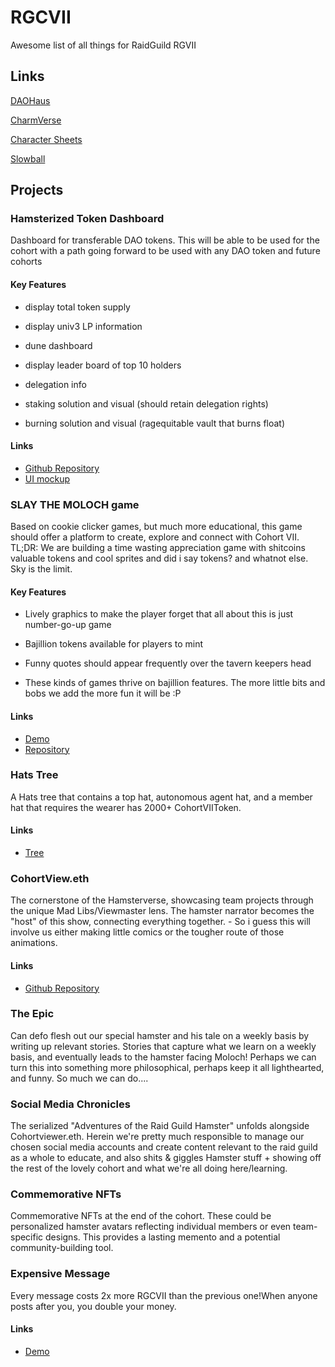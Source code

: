 # RGCVII

Awesome list of all things for RaidGuild RGVII

## Links

[DAOHaus](https://admin.daohaus.club/#/molochv3/0x2105/0x4d5a5b4a679b10038e1677c84cb675d10d29fffd)

[CharmVerse](https://app.charmverse.io/raidguild-cohort-season-7)

[Character Sheets](https://play.raidguild.org/games/base/0xc0533928955cb4dbd7723ccf27a613f791f6d0b1)

[Slowball](https://slowball.daohaus.club/#/molochv3/0x2105/0x4d5a5b4a679b10038e1677c84cb675d10d29fffd/0x989f04491bd26146a7ba5fe9c55be760f227f511)

## Projects

### Hamsterized Token Dashboard

Dashboard for transferable DAO tokens. This will be able to be used for the cohort with a path going forward to be used with any DAO token and future cohorts

#### Key Features

- display total token supply

- display univ3 LP information

- dune dashboard

- display leader board of top 10 holders

- delegation info

- staking solution and visual (should retain delegation rights)

- burning solution and visual (ragequitable vault that burns float)

#### Links

- [Github Repository](https://github.com/syahirAmali/hamsterized-token-dashboard)
- [UI mockup](https://www.figma.com/design/9aK2ppcyXmDMM5DZx30i7r/Untitled?node-id=0-1&t=K7EmHTqopZKL3LXG-1)

### SLAY THE MOLOCH game

Based on cookie clicker games, but much more educational, this game should offer a platform to create, explore and connect with Cohort VII. TL;DR: We are building a time wasting appreciation game with shitcoins valuable tokens and cool sprites and did i say tokens? and whatnot else. Sky is the limit.

#### Key Features

- Lively graphics to make the player forget that all about this is just number-go-up game

- Bajillion tokens available for players to mint

- Funny quotes should appear frequently over the tavern keepers head

- These kinds of games thrive on bajillion features. The more little bits and bobs we add the more fun it will be :P

#### Links

- [Demo](https://moloch.mic0.dev)
- [Repository](https://git.mic0.dev/mico/idle_moloch)

### Hats Tree

A Hats tree that contains a top hat, autonomous agent hat, and a member hat that requires the wearer has 2000+ CohortVIIToken.

#### Links

- [Tree](https://app.hatsprotocol.xyz/trees/8453/90)

### CohortView.eth

The cornerstone of the Hamsterverse, showcasing team projects through the unique Mad Libs/Viewmaster lens. The hamster narrator becomes the "host" of this show, connecting everything together. - So i guess this will involve us either making little comics or the tougher route of those animations.

#### Links

- [Github Repository](https://github.com/JacobHomanics/viewmaster)

### The Epic

Can defo flesh out our special hamster and his tale on a weekly basis by writing up relevant stories. Stories that capture what we learn on a weekly basis, and eventually leads to the hamster facing Moloch! Perhaps we can turn this into something more philosophical, perhaps keep it all lighthearted, and funny. So much we can do....

### Social Media Chronicles

The serialized "Adventures of the Raid Guild Hamster" unfolds alongside Cohortviewer.eth. Herein we're pretty much responsible to manage our chosen social media accounts and create content relevant to the raid guild as a whole to educate, and also shits & giggles Hamster stuff + showing off the rest of the lovely cohort and what we're all doing here/learning.

### Commemorative NFTs

Commemorative NFTs at the end of the cohort. These could be personalized hamster avatars reflecting individual members or even team-specific designs. This provides a lasting memento and a potential community-building tool.

### Expensive Message

Every message costs 2x more RGCVII than the previous one!When anyone posts after you, you double your money.

#### Links

- [Demo](https://expensivemessage.com)

